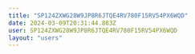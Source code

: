 ```yaml
---
title: "SP124ZXWG28W9JP8R6JTQE4RV780F15RV54PX6WQD"
date: 2024-03-09T20:31:44.883Z
user: SP124ZXWG28W9JP8R6JTQE4RV780F15RV54PX6WQD
layout: "users"
---
```

    